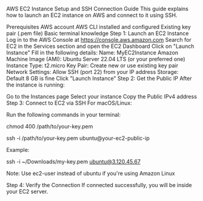 AWS EC2 Instance Setup and SSH Connection Guide
This guide explains how to launch an EC2 instance on AWS and connect to it using SSH.

Prerequisites
AWS account
AWS CLI installed and configured
Existing key pair (.pem file)
Basic terminal knowledge
Step 1: Launch an EC2 Instance
Log in to the AWS Console at https://console.aws.amazon.com
Search for EC2 in the Services section and open the EC2 Dashboard
Click on "Launch Instance"
Fill in the following details:
Name: MyEC2Instance
Amazon Machine Image (AMI): Ubuntu Server 22.04 LTS (or your preferred one)
Instance Type: t2.micro
Key Pair: Create new or use existing key pair
Network Settings: Allow SSH (port 22) from your IP address
Storage: Default 8 GB is fine
Click "Launch Instance"
Step 2: Get the Public IP
After the instance is running:

Go to the Instances page
Select your instance
Copy the Public IPv4 address
Step 3: Connect to EC2 via SSH
For macOS/Linux:

Run the following commands in your terminal:

chmod 400 /path/to/your-key.pem

ssh -i /path/to/your-key.pem ubuntu@your-ec2-public-ip

Example:

ssh -i ~/Downloads/my-key.pem ubuntu@3.120.45.67

Note: Use ec2-user instead of ubuntu if you're using Amazon Linux

Step 4: Verify the Connection
If connected successfully, you will be inside your EC2 server.
